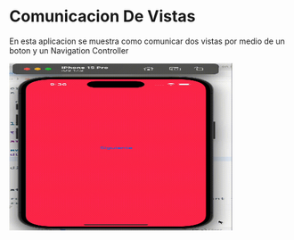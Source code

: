 # Comunicacion De Vistas

En esta aplicacion se muestra como comunicar dos vistas por medio de un boton y un Navigation Controller

<img src="vistas.gif" alt="Animación" width="400" height="300">
